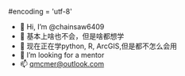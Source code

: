 #encoding = 'utf-8'
- 👋 Hi, I’m @chainsaw6409
- 👀 基本上啥也不会，但是啥都想学
- 🌱 现在正在学python, R, ArcGIS,但是都不怎么会用
- 💞️ I’m looking for a mentor
- 📫 qmcmer@outlook.com

<!---
chainsaw6409/chainsaw6409 is a ✨ special ✨ repository because its `README.md` (this file) appears on your GitHub profile.
You can click the Preview link to take a look at your changes.
--->
